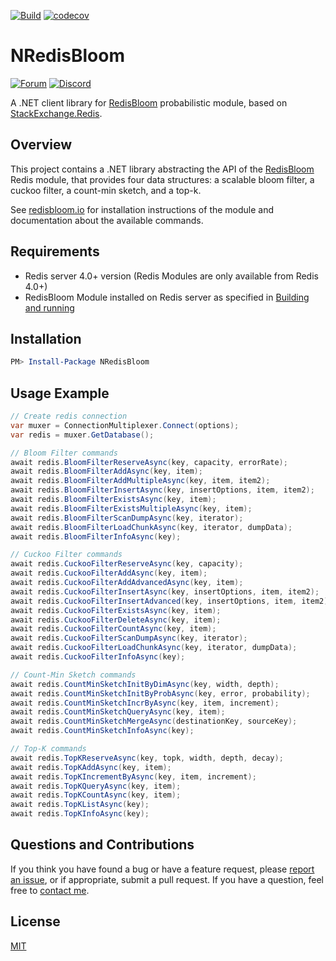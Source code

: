 [![Build](https://github.com/yadazula/NRedisBloom/actions/workflows/CI.yml/badge.svg)](https://github.com/yadazula/NRedisBloom/actions/workflows/CI.yml)
[![codecov](https://codecov.io/gh/yadazula/NRedisBloom/branch/main/graph/badge.svg)](https://codecov.io/gh/yadazula/NRedisBloom)

# NRedisBloom

[![Forum](https://img.shields.io/badge/Forum-RedisBloom-blue)](https://forum.redislabs.com/c/modules/redisbloom)
[![Discord](https://img.shields.io/discord/697882427875393627?style=flat-square)](https://discord.gg/wXhwjCQ)

A .NET client library for [RedisBloom](https://redisbloom.io/) probabilistic module, based on [StackExchange.Redis](https://github.com/StackExchange/StackExchange.Redis).

## Overview

This project contains a .NET library abstracting the API of the [RedisBloom](https://redisbloom.io/) Redis module, that provides four data structures: a scalable bloom filter, a cuckoo filter, a count-min sketch, and a top-k.

See [redisbloom.io](https://redisbloom.io) for installation instructions of the module and documentation about the available commands.

## Requirements
- Redis server 4.0+ version (Redis Modules are only available from Redis 4.0+)
- RedisBloom Module installed on Redis server as specified in [Building and running](https://oss.redislabs.com/redisbloom/Quick_Start/#building-and-running)

## Installation

```PowerShell
PM> Install-Package NRedisBloom
```

## Usage Example

```csharp
// Create redis connection
var muxer = ConnectionMultiplexer.Connect(options);
var redis = muxer.GetDatabase();

// Bloom Filter commands
await redis.BloomFilterReserveAsync(key, capacity, errorRate);
await redis.BloomFilterAddAsync(key, item);
await redis.BloomFilterAddMultipleAsync(key, item, item2);
await redis.BloomFilterInsertAsync(key, insertOptions, item, item2);
await redis.BloomFilterExistsAsync(key, item);
await redis.BloomFilterExistsMultipleAsync(key, item);
await redis.BloomFilterScanDumpAsync(key, iterator);
await redis.BloomFilterLoadChunkAsync(key, iterator, dumpData);
await redis.BloomFilterInfoAsync(key);

// Cuckoo Filter commands
await redis.CuckooFilterReserveAsync(key, capacity);
await redis.CuckooFilterAddAsync(key, item);
await redis.CuckooFilterAddAdvancedAsync(key, item);
await redis.CuckooFilterInsertAsync(key, insertOptions, item, item2);
await redis.CuckooFilterInsertAdvanced(key, insertOptions, item, item2);
await redis.CuckooFilterExistsAsync(key, item);
await redis.CuckooFilterDeleteAsync(key, item);
await redis.CuckooFilterCountAsync(key, item);
await redis.CuckooFilterScanDumpAsync(key, iterator);
await redis.CuckooFilterLoadChunkAsync(key, iterator, dumpData);
await redis.CuckooFilterInfoAsync(key);

// Count-Min Sketch commands
await redis.CountMinSketchInitByDimAsync(key, width, depth);
await redis.CountMinSketchInitByProbAsync(key, error, probability);
await redis.CountMinSketchIncrByAsync(key, item, increment);
await redis.CountMinSketchQueryAsync(key, item);
await redis.CountMinSketchMergeAsync(destinationKey, sourceKey);
await redis.CountMinSketchInfoAsync(key);

// Top-K commands
await redis.TopKReserveAsync(key, topk, width, depth, decay);
await redis.TopKAddAsync(key, item);
await redis.TopKIncrementByAsync(key, item, increment);
await redis.TopKQueryAsync(key, item);
await redis.TopKCountAsync(key, item);
await redis.TopKListAsync(key);
await redis.TopKInfoAsync(key);
```

Questions and Contributions
---

If you think you have found a bug or have a feature request, please [report an issue](https://github.com/yadazula/NRedisBloom/issues), or if appropriate, submit a pull request. If you have a question, feel free to [contact me](https://github.com/yadazula).

## License
[MIT](https://github.com/yadazula/NRedisBloom/blob/main/LICENSE)